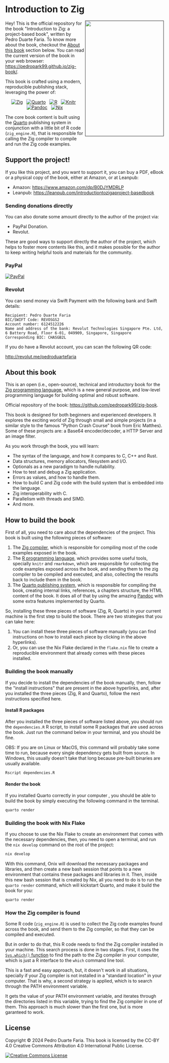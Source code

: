 # Introduction to Zig

<a href=""><img src="Cover/cover-artv3.png" width="250" height="366" class="cover" align="right"/></a>

Hey! This is the official repository for the book "Introduction to Zig: a project-based book", written by Pedro Duarte Faria.
To know more about the book, checkout the [About this book](#about-this-book) section below.
You can read the current version of the book in your web browser: <https://pedropark99.github.io/zig-book/>.

This book is crafted using a modern, reproducible publishing stack, leveraging the power of:

<p align="center">
  <a href="https://ziglang.org/" target="_blank"><img src="https://img.shields.io/badge/Zig-%23F7A41D.svg?style=flat&logo=zig&logoColor=black" alt="Zig"></a>
  &nbsp;
  <a href="https://quarto.org/" target="_blank"><img src="https://img.shields.io/badge/Quarto-%234D5891.svg?style=flat&logo=quarto&logoColor=white" alt="Quarto"></a>
  &nbsp;
  <a href="https://www.r-project.org/" target="_blank"><img src="https://img.shields.io/badge/R-%23276DC3.svg?style=flat&logo=r&logoColor=white" alt="R"></a>
  &nbsp;
  <a href="https://yihui.org/knitr/" target="_blank"><img src="https://img.shields.io/badge/Knitr-%23007ACC.svg?style=flat&logoColor=white&labelColor=555555&logo=data:image/svg+xml;base64,PHN2ZyB4bWxucz0iaHR0cDovL3d3dy53My5vcmcvMjAwMC9zdmciIHdpZHRoPSIyNCIgaGVpZ2h0PSIyNCIgdmlld0JveD0iMCAwIDI0IDI0Ij48cGF0aCBmaWxsPSJ3aGl0ZSIgZD0iTTE4IDZjLTMuMzEgMC02IDIuNjktNiA2czIuNjkgNiA2IDZoMy4yOGwtNC4yNC01LjA5TDIxLjM0IDZIMTh6TTMgMTJoMy4yOEwzIDE3LjA5VjE0Yy4wMS0xLjA5LS4zMy0yLjE0LS45OS0zSDN2MW0zLTZjMy4zMSAwIDYgMi42OSA2IDZzLTIuNjkgNi02IDZIMi43Mkw2LjU3IDZjMCAwIDAtMyAwLTN6Ii8+PC9zdmc+" alt="Knitr"></a>
  &nbsp;
  <a href="https://pandoc.org/" target="_blank"><img src="https://img.shields.io/badge/Pandoc-%2323B5AF.svg?style=flat&logoColor=white&labelColor=555555&logo=data:image/svg+xml;base64,PHN2ZyB4bWxucz0iaHR0cDovL3d3dy53My5vcmcvMjAwMC9zdmciIHdpZHRoPSIyNCIgaGVpZ2h0PSIyNCIgdmlld0JveD0iMCAwIDI0IDI0Ij48cGF0aCBmaWxsPSJ3aGl0ZSIgZD0iTTEzLjEgNC42bDQuNSA5LjJoLTNsLTEuNS0zLjFoLTNsLTEuNSA0LjFoLTNMMTAuMSA0LjZoM1ptLTYuMyAwaDMuM2wzLjYgNy41aC0zLjNsLTMuNi03LjV6TTkgMTUuNGgxMy4ybC0yLjEgNC4yaC05bC0yLjEtNC4yWiIvPjwvc3ZnPg==" alt="Pandoc"></a>
  &nbsp;
  <a href="https://nixos.org/nix/" target="_blank"><img src="https://img.shields.io/badge/Nix-%235277C3.svg?style=flat&logo=nixos&logoColor=white" alt="Nix"></a>
</p>

The core book content is built using the [Quarto](https://quarto.org) publishing system
in conjunction with a little bit of R code (`zig_engine.R`), that is responsible for calling
the Zig compiler to compile and run the Zig code examples.


## Support the project!

If you like this project, and you want to support it, you can buy a PDF, eBook or a physical copy
of the book, either at Amazon, or at Leanpub:

- Amazon: <https://www.amazon.com/dp/B0DJYMDRLP>
- Leanpub: <https://leanpub.com/introductiontozigaproject-basedbook>

### Sending donations directly

You can also donate some amount directly to the author of the project via:

- PayPal Donation.
- Revolut.

These are good ways to support directly the author of the project, which helps to foster
more contents like this, and it makes possible for the author to keep writing helpful tools and
materials for the community.



### PayPal

[![PayPal](https://img.shields.io/badge/PayPal-003087?logo=paypal&logoColor=fff)](https://www.paypal.com/donate/?business=D58J5LFEERC3N&no_recurring=0&item_name=These+donations+make+it+possible+for+me+to+continue+writing+new+and+useful+content+for+our+community%F0%9F%98%89+Thank+you%21%E2%9D%A4%EF%B8%8F%F0%9F%A5%B3&currency_code=USD)


### Revolut

You can send money via Swift Payment with the following bank and Swift details:

```
Recipient: Pedro Duarte Faria
BIC/SWIFT Code: REVOSGS2
Account number: 6124512226
Name and address of the bank: Revolut Technologies Singapore Pte. Ltd, 6 Battery Road, Floor 6-01, 049909, Singapore, Singapore
Corresponding BIC: CHASGB2L
```

If you do have a Revolut account, you can scan the following QR code:

<http://revolut.me/pedroduartefaria>




## About this book

This is an open (i.e., open-source), technical and introductory book for the [Zig programming language](https://ziglang.org/),
which is a new general purpose, and low-level programming language for building optimal and robust software.

Official repository of the book: <https://github.com/pedropark99/zig-book>.

This book is designed for both beginners and experienced developers. It explores the exciting world of Zig through small
and simple projects (in a similar style to the famous "Python Crash Course" book from Eric Matthes).
Some of these projects are: a Base64 encoder/decoder, a HTTP Server and an image filter.

As you work through the book, you will learn:

- The syntax of the language, and how it compares to C, C++ and Rust.
- Data structures, memory allocators, filesystem and I/O.
- Optionals as a new paradigm to handle nullability.
- How to test and debug a Zig application.
- Errors as values, and how to handle them.
- How to build C and Zig code with the build system that is embedded into the language.
- Zig interoperability with C.
- Parallelism with threads and SIMD.
- And more.



## How to build the book

First of all, you need to care about the dependencies of the project. This book is built using the following pieces of software:

1. The [Zig compiler](https://ziglang.org/download/), which is responsible for compiling most of the code examples exposed in the book.
2. The [R programming language](https://cran.r-project.org/), which provides some useful tools, specially `knitr` and `rmarkdown`, which are responsible for collecting the code examples exposed across the book, and sending them to the zig compiler to be compiled and executed, and also, collecting the results back to include them in the book.
3. The [Quarto publishing system](https://quarto.org/docs/get-started/), which is responsible for compiling the book, creating internal links, references, a chapters structure, the HTML content of the book. It does all of that by using the amazing [Pandoc](https://pandoc.org/) with some extra features implemented by Quarto.

So, installing these three pieces of software (Zig, R, Quarto) in your current machine is the first step to build the book.
There are two strategies that you can take here:

1. You can install these three pieces of software manually (you can find instructions on how to install each piece by clicking in the above hyperlinks).
2. Or, you can use the Nix Flake declared in the `flake.nix` file to create a reproducible environment that already comes with these pieces installed.


### Building the book manually

If you decide to install the dependencies of the book manually, then, follow the "install instructions" that are present in the above hyperlinks,
and, after you installed the three pieces (Zig, R and Quarto), follow the next instructions specified here.

#### Install R packages

After you installed the three pieces of software listed above, you should run the `dependencies.R` R script, to install
some R packages that are used across the book. Just run the command below in your terminal, and you should be fine.

OBS: If you are on Linux or MacOS, this command will probably take some time to run, because every single dependency gets built from source.
In Windows, this usually doesn't take that long because pre-built binaries are usually available.

```bash
Rscript dependencies.R
```

#### Render the book

If you installed Quarto correctly in your computer
, you should be able to build the book by simply executing
the following command in the terminal.

```bash
quarto render
```



### Building the book with Nix Flake

If you choose to use the Nix Flake to create an environment that comes with the necessary dependencies, then, you need
to open a terminal, and run the `nix develop` command on the root of the project:

```bash
nix develop
```

With this command, Onix will download the necessary packages and libraries, and then create a new bash session that points
to a new environment that contains these packages and libraries in it. Then, inside this new bash session that is created
by Nix, all you need to do is to run the `quarto render` command, which will kickstart Quarto, and make it build the book
for you:

```bash
quarto render
```


### How the Zig compiler is found

Some R code (`zig_engine.R`) is used to collect the Zig code examples
found across the book, and send them to the Zig compiler, so that they
can be compiled and executed.

But in order to do that, this R code needs to find the Zig compiler installed
in your machine. This search process is done in two stages.
First, it uses the [`Sys.which()` function](https://www.rdocumentation.org/packages/base/versions/3.6.2/topics/Sys.which)
to find the path to the Zig compiler in your computer, which is just a R interface to the `which` command line tool.

This is a fast and easy approach, but, it doesn't work in all situations, specially if
your Zig compiler is not installed in a "standard location" in your computer. That is
why, a second strategy is applied, which is to search through the PATH environment variable.

It gets the value of your PATH environment variable, and iterates through the directories listed
in this variable, trying to find the Zig compiler in one of them. This approach is much
slower than the first one, but is more garanteed to work.



## License

Copyright © 2024 Pedro Duarte Faria. This book is licensed by the CC-BY 4.0 Creative Commons Attribution 4.0 International Public License.

<a rel="license" href="http://creativecommons.org/licenses/by/4.0/"><img alt="Creative Commons License" style="border-width:0" src="https://i.creativecommons.org/l/by/4.0/88x31.png" /></a>
